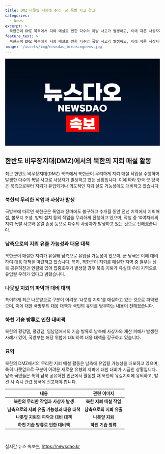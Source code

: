 ```yaml
---
title: DMZ 나뭇잎 지뢰에 주의  군 폭발 사고 경고
categories:
  - News
excerpt: >
  북한군이 DMZ 북측에서 지뢰 매설로 인한 다수의 폭발 사고가 발생하고, 이에 따른 사상자가 발생했다. 특히 나뭇잎 지뢰로 알려진 맨눈으로 구분이 어려운 지뢰가 매설된 것으로 확인되었으며, 군 당국은 북한군의 지뢰 유실 및 의도적인 남측 지뢰 살포 가능성에 대비하고 있다. 또한, 국민에게 북한의 유실지뢰에 대한 주의를 당부하고 있다. 또한, 북한은 대전차 구조물과 지뢰 매설을 병행하고 있으며, 지뢰 매설 목적은 군인·주민의 월남 귀순 차단과 남한의 위협으로 판단되고 있다. 모형으로 알아보기 어려운 나뭇잎 지뢰는 일반 대인지뢰보다 강력한 폭발력을 지니고 있으며, 국방부는 남북 공유하는 하천에서의 기습적인 방류에 대비하고 있다. 
feature_text: >
  북한군이 DMZ 북측에서 지뢰 매설로 인한 다수의 폭발 사고가 발생하고, 이에 따른 사상자가 발생했다. 특히 나뭇잎 지뢰로 알려진 맨눈으로 구분이 어려운 지뢰가 매설된 것으로 확인되었으며, 군 당국은 북한군의 지뢰 유실 및 의도적인 남측 지뢰 살포 가능성에 대비하고 있다. 또한, 국민에게 북한의 유실지뢰에 대한 주의를 당부하고 있다. 또한, 북한은 대전차 구조물과 지뢰 매설을 병행하고 있으며, 지뢰 매설 목적은 군인·주민의 월남 귀순 차단과 남한의 위협으로 판단되고 있다. 모형으로 알아보기 어려운 나뭇잎 지뢰는 일반 대인지뢰보다 강력한 폭발력을 지니고 있으며, 국방부는 남북 공유하는 하천에서의 기습적인 방류에 대비하고 있다. 
image: '/assets/img/newsdao_breakingnews.jpg'
---
```


<p><img src="/assets/img/newsdao_breakingnews.jpg" alt="flaretime 속보" /></p>

<h2 data-ke-size="size26">한반도 비무장지대(DMZ)에서의 북한의 지뢰 매설 활동</h2>

<p data-ke-size="size16">최근 한반도 비무장지대(DMZ) 북측에서 북한군이 무리하게 지뢰 매설 작업을 수행하며 발생한 다수의 폭발 사고로 사상자가 발생하고 있는 상황입니다. 이에 따라 한국 군 당국은 북측으로부터 지뢰가 유입되거나 의도적인 지뢰 살포 가능성에도 대비하고 있습니다.</p>

<h3>북한의 무리한 작업과 사상자 발생</h3>

<p data-ke-size="size16">국방부에 따르면 북한군은 폭염과 장마에도 불구하고 수개월 동안 전선 지역에서 지뢰매설, 불모지 조성, 방벽 설치 등의 작업을 무리하게 진행하고 있으며, 작업 중 10여차례의 지뢰 폭발 사고와 온열 손상 등으로 다수의 사상자가 발생하고 있는 것으로 전해졌습니다.</p>

<h3>남측으로의 지뢰 유출 가능성과 대응 대책</h3>

<p data-ke-size="size16">북한군이 매설한 지뢰가 유실돼 남측으로 유입될 가능성이 있으며, 군 당국은 이에 대비하여 대응 대책을 마련하고 있습니다. 특히, 북한군이 지뢰를 매설한 지역 중 일부는 남북 공유하천과 연결돼 있어 집중호우가 발생할 경우 북측 지뢰가 유실돼 우리 지역으로 유입될 우려가 있다고 밝혔습니다.</p>

<h3>나뭇잎 지뢰의 파악과 대비 대책</h3>

<p data-ke-size="size16">특이하게 최근 나뭇잎으로 구분이 어려운 '나뭇잎 지뢰'를 매설하고 있는 것으로 파악됐으며, 이에 대한 국방부의 대응 대책과 국민의 유의를 당부하는 내용이 전해졌습니다.</p>

<h3>하천 기습 방류로 인한 대비책</h3>

<p data-ke-size="size16">북한의 황강댐, 평강댐, 임남댐에서의 기습 방류로 남측에 사상자와 재산 피해가 발생한 사례가 있어, 국방부는 해당 위험에 대비하여 대응 대책을 강구하고 있습니다.</p>

<h3>요약</h3>

<p data-ke-size="size16">북한의 DMZ에서의 무리한 지뢰 매설 활동은 남측에 유입될 가능성을 내포하고 있으며, 특히 나뭇잎으로 구분이 어려운 새로운 유형의 지뢰에 대한 대비가 시급한 상황입니다. 남측 국민들은 특히 남북 공유하천 인근에서 활동할 때 북한의 유실지뢰에 유의하고, 발견 시 즉시 관련 당국에 신고해야 합니다.</p>

<table>
    <thead>
        <tr>
            <th>내용</th>
            <th>관련 이미지</th>
        </tr>
    </thead>
    <tbody>
        <tr>
            <td style="text-align: center; height: 17px;"><b>북한의 무리한 작업과 사상자 발생</b></td>
            <td style="text-align: center; height: 17px;"><b>북한 지뢰 매설 작업</b></td>
        </tr>
        <tr>
            <td style="text-align: center; height: 17px;"><b>남측으로의 지뢰 유출 가능성과 대응 대책</b></td>
            <td style="text-align: center; height: 17px;"><b>남측으로의 지뢰 유출</b></td>
        </tr>
        <tr>
            <td style="text-align: center; height: 17px;"><b>나뭇잎 지뢰의 파악과 대비 대책</b></td>
            <td style="text-align: center; height: 17px;"><b>나뭇잎 지뢰</b></td>
        </tr>
        <tr>
            <td style="text-align: center; height: 17px;"><b>하천 기습 방류로 인한 대비책</b></td>
            <td style="text-align: center; height: 17px;"><b>하천 기습 방류</b></td>
        </tr>
    </tbody>
</table>

<p data-ke-size="size16">&nbsp;</p>
실시간 뉴스 속보는, <a href="https://newsdao.kr" rel="dofollow">https://newsdao.kr</a>



